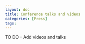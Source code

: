```yaml
---
layout: doc
title: Conference talks and videos 
categories: [Press]
tags: 
---
```

TO DO - Add videos and talks